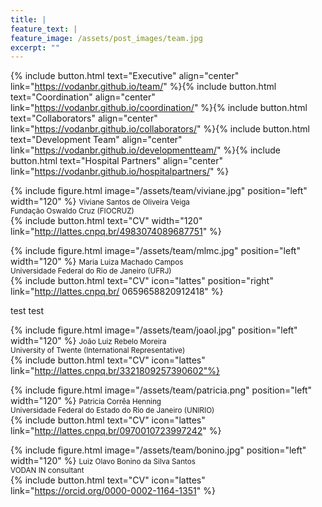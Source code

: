 ```yaml
---
title: |  
feature_text: |
feature_image: /assets/post_images/team.jpg
excerpt: ""
---
```


{% include button.html text="Executive" align="center" link="https://vodanbr.github.io/team/" %}{% include button.html text="Coordination" align="center" link="https://vodanbr.github.io/coordination/" %}{% include button.html text="Collaborators" align="center" link="https://vodanbr.github.io/collaborators/" %}{% include button.html text="Development Team" align="center" link="https://vodanbr.github.io/developmentteam/" %}{% include button.html text="Hospital Partners" align="center" link="https://vodanbr.github.io/hospitalpartners/" %}


{% include figure.html image="/assets/team/viviane.jpg" position="left" width="120" %}
<small>Viviane Santos de Oliveira Veiga</small><br/>
<small> Fundação Oswaldo Cruz (FIOCRUZ)</small><br/>
{% include button.html text="CV" width="120" link="http://lattes.cnpq.br/4983074089687751" %}

{% include figure.html image="/assets/team/mlmc.jpg" position="left" width="120" %}
<small>Maria Luiza Machado Campos</small><br/>
<small>Universidade Federal do Rio de Janeiro (UFRJ)</small><br/>
{% include button.html text="CV" icon="lattes" position="right" link="http://lattes.cnpq.br/
0659658820912418" %}

test test

{% include figure.html image="/assets/team/joaol.jpg" position="left" width="120" %}
<small>João Luiz Rebelo Moreira</small><br/>
<small>University of Twente (International Representative)</small><br/>
{% include button.html text="CV" icon="lattes" link="http://lattes.cnpq.br/3321809257390602"%}

{% include figure.html image="/assets/team/patricia.png" position="left" width="120" %}
<small>Patricia Corrêa Henning</small><br/>
<small>Universidade Federal do Estado do Rio de Janeiro (UNIRIO)</small><br/>
{% include button.html text="CV" icon="lattes" link="http://lattes.cnpq.br/0970010723997242" %}

{% include figure.html image="/assets/team/bonino.jpg" position="left" width="120" %}
<small>Luiz Olavo Bonino da Silva Santos</small><br/>
<small>VODAN IN consultant</small><br/>
{% include button.html text="CV" icon="lattes" link="https://orcid.org/0000-0002-1164-1351" %}